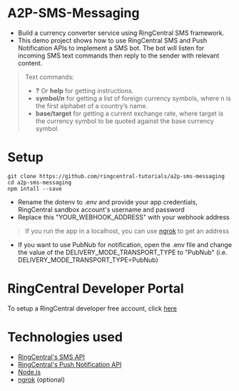 # A2P-SMS-Messaging
- Build a currency converter service using RingCentral SMS framework.
- This demo project shows how to use RingCentral SMS and Push Notification APIs to implement a SMS bot. The bot will listen for incoming SMS text commands then reply to the sender with relevant content.
> Text commands:
> * __?__ Or __help__ for getting instructions.
> * __symbol/n__ for getting a list of foreign currency symbols, where n is the first alphabet of a country’s name.
> * __base/target__ for getting a current exchange rate, where target is the currency symbol to be quoted against the base currency symbol.

# Setup
```
git clone https://github.com/ringcentral-tutorials/a2p-sms-messaging
cd a2p-sms-messaging
npm intall --save
```
- Rename the dotenv to .env and provide your app credentials, RingCentral sandbox account's username and password
- Replace this "YOUR_WEBHOOK_ADDRESS" with your webhook address
> If you run the app in a localhost, you can use [ngrok](https://ngrok.com/download) to get an address

- If you want to use PubNub for notification, open the .env file and change the value of the   DELIVERY_MODE_TRANSPORT_TYPE to "PubNub" (i.e. DELIVERY_MODE_TRANSPORT_TYPE=PubNub)

# RingCentral Developer Portal
To setup a RingCentral developer free account, click [here](https://developer/ringcentral.com)

# Technologies used
- [RingCentral's SMS API](https://developer.ringcentral.com/api-docs/latest/index.html#!#RefSMSMessages.html)
- [RingCentral's Push Notification API](https://developer.ringcentral.com/api-docs/latest/index.html#!#RefNotifications.html)
- [Node.js](https://nodejs.org/en/)
- [ngrok](https://ngrok.com/download) (optional)
